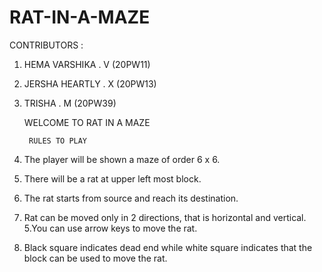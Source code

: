 # RAT-IN-A-MAZE

CONTRIBUTORS :

1. HEMA VARSHIKA . V (20PW11)
2. JERSHA HEARTLY . X (20PW13)
3. TRISHA . M (20PW39)


	WELCOME TO RAT IN A MAZE

		RULES TO PLAY


1. The player will be shown a maze of order 6 x 6.
2. There will be a rat at upper left most block.
3. The rat starts from source and reach its destination.
4. Rat can be moved only in 2 directions, that is horizontal and vertical.
5.You can use arrow keys to move the rat.
6. Black square indicates dead end while white square indicates that the block can be used to move the rat.
